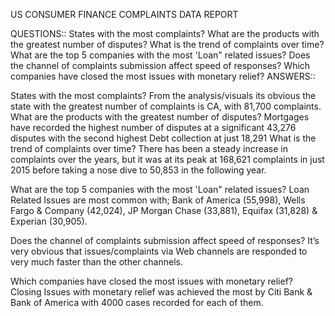 US CONSUMER FINANCE COMPLAINTS
DATA REPORT

QUESTIONS::
States with the most complaints?
What are the products with the greatest number of disputes?
What is the trend of complaints over time?
What are the top 5 companies with the most 'Loan" related issues?
Does the channel of complaints submission affect speed of responses?
Which companies have closed the most issues with monetary relief?
ANSWERS::

States with the most complaints?
From the analysis/visuals its obvious the state with the greatest number of complaints is CA, with 81,700 complaints.
What are the products with the greatest number of disputes?
Mortgages have recorded the highest number of disputes at a significant 43,276 disputes with the second highest Debt collection at just 18,291
What is the trend of complaints over time?
There has been a steady increase in complaints over the years, but it was at its peak at 168,621 complaints in just 2015 before taking a nose dive to 50,853 in the following year.

What are the top 5 companies with the most 'Loan" related issues?
Loan Related Issues are most common with; Bank of America (55,998), Wells Fargo & Company (42,024), JP Morgan Chase (33,881), Equifax (31,828) & Experian (30,905).

Does the channel of complaints submission affect speed of responses?
It’s very obvious that issues/complaints via Web channels are responded to very much faster than the other channels.

Which companies have closed the most issues with monetary relief?
Closing Issues with monetary relief was achieved the most by Citi Bank & Bank of America with 4000 cases recorded for each of them.

